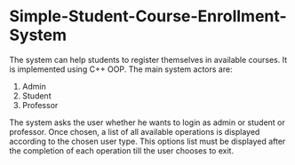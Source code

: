 # Simple-Student-Course-Enrollment-System
The system can help students to register themselves in available courses. It is implemented using C++ OOP.
The main system actors are:
1. Admin
2. Student
3. Professor

The system asks the user whether he wants to login as admin or student or professor. Once chosen, a list of all available operations is displayed according to the chosen user type. This
options list must be displayed after the completion of each operation till the user chooses to exit.
